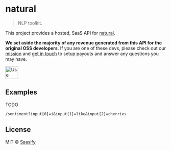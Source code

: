 # natural

> NLP toolkit.

This project provides a hosted, SaaS API for [natural](https://github.com/NaturalNode/natural).

**We set aside the majority of any revenue generated from this API for the original OSS developers**. If you are one of these devs, please check out our [mission](https://saasify.sh/#/mission) and [get in touch](https://saasify.sh/#/support) to setup payouts and answer any questions you may have.

<a href="https://natural.saasify.sh">
  <img
    src="https://badges.saasify.sh"
    height="40"
    alt="Use Hosted API"
  />
</a>

## Examples

TODO

`/sentiment?input[0]=i&input[1]=like&input[2]=cherries`

## License

MIT © [Saasify](https://saasify.sh)
